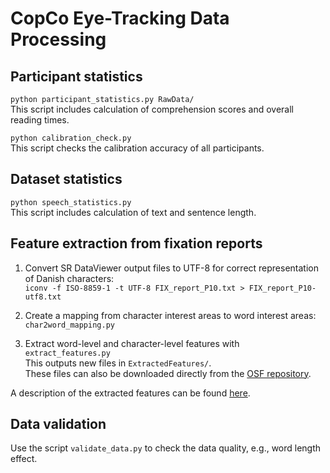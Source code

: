 # CopCo Eye-Tracking Data Processing

## Participant statistics
`python participant_statistics.py RawData/`  
This script includes calculation of comprehension scores and overall reading times. 

`python calibration_check.py`  
This script checks the calibration accuracy of all participants. 

## Dataset statistics
`python speech_statistics.py`  
This script includes calculation of text and sentence length.

## Feature extraction from fixation reports

1. Convert SR DataViewer output files to UTF-8 for correct representation of Danish characters:  
`iconv -f ISO-8859-1 -t UTF-8 FIX_report_P10.txt > FIX_report_P10-utf8.txt`

2. Create a mapping from character interest areas to word interest areas:  
`char2word_mapping.py`

3. Extract word-level and character-level features with
`extract_features.py`  
This outputs new files in `ExtractedFeatures/`.  
These files can also be downloaded directly from the [OSF repository](https://osf.io/ud8s5/).

A description of the extracted features can be found [here](https://osf.io/ud8s5/wiki/Eye-tracking%20features/).



## Data validation

Use the script `validate_data.py` to check the data quality, e.g., word length effect.


